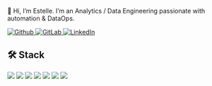 👋 Hi, I’m Estelle. I’m an Analytics / Data Engineering passionate with automation & DataOps.

<a href="https://github.com/EstelleBarnoud" target="_blank">
  <img alt="Github" src="https://img.shields.io/badge/GitHub-%2312100E.svg?&style=for-the-badge&logo=Github&logoColor=white" />
</a>
<a href="https://gitlab.com/EstelleBarnoud" target="_blank">
  <img alt="GitLab" src="https://img.shields.io/badge/GitLab-%2312100E.svg?&style=for-the-badge&logo=gitlab&logoColor=white" />
</a>
<a href="https://www.linkedin.com/in/estellebarnoud" target="_blank">
  <img alt="LinkedIn" src="https://img.shields.io/badge/linkedin-%230077B5.svg?&style=for-the-badge&logo=linkedin&logoColor=white" />
</a>

## 🛠 Stack

![](https://img.shields.io/badge/Load-BigQuery%20|%20Snowflake-informational?style=flat-square&logo=snowflake&logoColor=white&color=blue)
![](https://img.shields.io/badge/Transform-dbt-informational?style=flat-square&logo=dbt&logoColor=white&color=blue)
![](https://img.shields.io/badge/Extract-Fivetran%20|%20Stitch%20|%20Airflow-informational?style=flat-square&logo=apacheairflow&logoColor=white&color=blue)
![](https://img.shields.io/badge/Coding-Python%20|%20SQL-informational?style=flat-square&logo=visualstudiocode&logoColor=white&color=blue)
![](https://img.shields.io/badge/Version%20Control-git-informational?style=flat-square&logo=git&logoColor=white&color=blue)
![](https://img.shields.io/badge/Continuous%20Integration-GitHub%20|%20GitLab-informational?style=flat-square&logo=githubactions&logoColor=white&color=blue)
![](https://img.shields.io/badge/Container-Docker-informational?style=flat-square&logo=docker&logoColor=white&color=blue)

<!---
EstelleBarnoud/EstelleBarnoud is a ✨ special ✨ repository because its `README.md` (this file) appears on your GitHub profile.
You can click the Preview link to take a look at your changes.
--->
